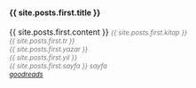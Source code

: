 <h4>{{ site.posts.first.title }}</h4>
{{ site.posts.first.content }}
<!-- {{ site.posts.last.url }} -->
<span style="font-size: 85%; color: #777;">
  <i>
    {{ site.posts.first.kitap }}
      <br /> 
    {{ site.posts.first.tr }}
      <br />   
    {{ site.posts.first.yazar }}
      <br /> 
    {{ site.posts.first.yil }}
      <br />
    {{ site.posts.first.sayfa }} sayfa 
      <br />
    </span>
    <span class="link1" style="font-size: 85%;">
      <a href="{{ site.posts.first.goodreads }}" target="_blank">goodreads</a>
    </span>
  </i>
